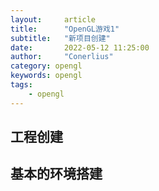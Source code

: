 ```yaml
---
layout:     article
title:      "OpenGL游戏1"
subtitle:   "新项目创建"
date:       2022-05-12 11:25:00
author:     "Conerlius"
category: opengl
keywords: opengl
tags:
    - opengl
---
```


## 工程创建

## 基本的环境搭建

